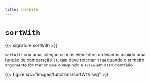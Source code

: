 ```yaml
---
title: sortWith
---
```


# `sortWith`

{{< signature sortWith >}}

`sortWith` cria uma coleção com os elementos ordenados usando uma função de comparação `lt`, que deve retornar `true` quando o primeiro argumento for menor que o segundo e `false` em caso contrário.

{{< figure src="images/functions/sortWith.svg" >}}
